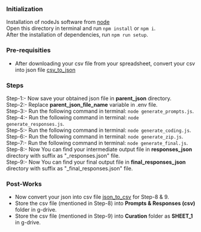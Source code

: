 ### Initialization
Installation of nodeJs software from [node](https://nodejs.org/en/download)  
Open this directory in terminal and run `npm install` or `npm i`.    
After the installation of dependencies, run `npm run setup`.  

### Pre-requisities
- After downloading your csv file from your spreadsheet, convert your csv into json file [csv_to_json](https://data.page/csv/json)  

### Steps
Step-1:- Now save your obtained json file in **parent_json** directory.  
Step-2:- Replace **parent_json_file_name** variable in .env file.  
Step-3:- Run the following command in terminal: ` node generate_prompts.js `.  
Step-4:- Run the following command in terminal: ` node generate_responses.js `.  
Step-5:- Run the following command in terminal: ` node generate_coding.js `.  
Step-6:- Run the following command in terminal: ` node generate_zip.js `.  
Step-7:- Run the following command in terminal: ` node generate_final.js `.  
Step-8:- Now You can find your intermediate output file in **responses_json** directory with suffix as "_responses.json" file.  
Step-9:- Now You can find your final output file in **final_responses_json** directory with suffix as "_final_responses.json" file.  

### Post-Works
- Now convert your json into csv file [json_to_csv](https://data.page/json/csv) for Step-8 & 9.  
- Store the csv file (mentioned in Step-8) into **Prompts & Responses (csv)** folder in g-drive.
- Store the csv file (mentioned in Step-9) into **Curation** folder as **SHEET_1** in g-drive.
